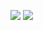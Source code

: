 ![](https://github.com/Astralic62/astralic62/assets/140242928/ebe760ef-6f1d-4fc7-aa02-94e37e1258f2)
![](https://github.com/ahsrua/ahsrua/assets/140242928/9d0d9f1d-335b-4938-9091-4449230301c6)

